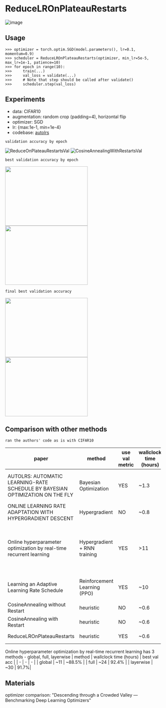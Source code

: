 # ReduceLROnPlateauRestarts

![image](https://user-images.githubusercontent.com/8290383/211699878-cf5a5aad-7a71-4aa1-ba87-e856f0437b48.png)

## Usage 
```
>>> optimizer = torch.optim.SGD(model.parameters(), lr=0.1, momentum=0.9)
>>> scheduler = ReduceLROnPlateauRestarts(optimizer, min_lr=5e-5, max_lr=1e-1, patience=10)
>>> for epoch in range(10):
>>>     train(...)
>>>     val_loss = validate(...)
>>>     # Note that step should be called after validate()
>>>     scheduler.step(val_loss)
```

## Experiments
- data: CIFAR10
- augmentation: random crop (padding=4), horizontal flip
- optimizer: SGD
- lr: {max:1e-1, min=1e-4}
- codebase: [autolrs](https://github.com/YuchenJin/autolrs)

```validation accuracy by epoch```

![ReduceOnPlateauRestartsVal](https://user-images.githubusercontent.com/8290383/211694793-b84d2ec5-4ced-4aef-aced-2e1d26f935db.png) ![CosineAnnealingWithRestartsVal](https://user-images.githubusercontent.com/8290383/211694750-5481c364-6f2a-411d-8da1-ba3e613bf8f8.png)

```best validation accuracy by epoch```
   
<img src="https://user-images.githubusercontent.com/8290383/211695183-387da49b-bda8-45be-b045-9c083f70cc51.png"  width="267" height="191" /> <img src="https://user-images.githubusercontent.com/8290383/211695176-30f9fdd4-4b8d-408c-8c92-6adee22d6015.png"  width="267" height="191" />

```final best validation accuracy ```

<img src="https://user-images.githubusercontent.com/8290383/211695489-0c99ad6d-f8ed-4ba9-a70b-6c81b12c9e77.png"  width="267" height="191" /> <img src="https://user-images.githubusercontent.com/8290383/211695550-97509775-db46-47df-8d3c-bbd77cb1ca26.png"  width="267" height="191" />


## Comparison with other methods 

```ran the authors' code as is with CIFAR10```

| paper | method | use val metric| wallclock time (hours) | best val acc | specifics | code | 
| - | - | - | - | - | - | - |
| AUTOLRS: AUTOMATIC LEARNING-RATE SCHEDULE BY BAYESIAN OPTIMIZATION ON THE FLY  | Bayesian Optimization | YES |~1.3|93.7%|lr progression similar to cosine annealing|[link](https://github.com/YuchenJin/autolrs)|
| ONLINE LEARNING RATE ADAPTATION WITH HYPERGRADIENT DESCENT | Hypergradient | NO |~0.8|87.3%|negative lr, noisy peaks in lr|[link](https://github.com/gbaydin/hypergradient-descent)|
| Online hyperparameter optimization by real-time recurrent learning | Hypergradient + RNN training | YES |>11|<92.4%|heavy computes and memory demand(~7G for cifar10), lr converging to a certain value |[link](https://github.com/jiwoongim/OHO)|
|Learning an Adaptive Learning Rate Schedule| Reinforcement Learning (PPO) | YES | ~10 | <30% | heavy computes, sudden drop in val acc | [link](https://github.com/nicklashansen/adaptive-learning-rate-schedule)|
|CosineAnnealing without Restart|heuristic|NO|~0.6| 93.5%|period parameter|pytorch|
|CosineAnnealing with Restart|heuristic|NO|~0.6| 93.5%|period parameter|pytorch|
|ReduceLROnPlateauRestarts|heuristic|YES|~0.6| 93.4%|patience parameter|this repo|

Online hyperparameter optimization by real-time recurrent learning has 3 methods - global, full, layerwise
| method | wallclock time (hours) | best val acc |
| - | - | - |
| global | ~11 | ~88.5% |
| full | ~24 | 92.4% |
| layerwise | ~30 | 91.7%|

## Materials
optimizer comparison: "Descending through a Crowded Valley — Benchmarking Deep Learning Optimizers"
